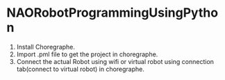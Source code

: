 # NAORobotProgrammingUsingPython
1. Install Choregraphe.
2. Import .pml file to get the project in choregraphe.
3. Connect the actual Robot using wifi or virtual robot using connection tab(connect to virtual robot) in choregraphe.

